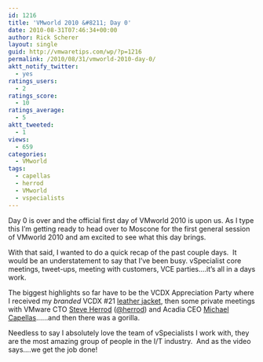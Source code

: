 ```yaml
---
id: 1216
title: 'VMworld 2010 &#8211; Day 0'
date: 2010-08-31T07:46:34+00:00
author: Rick Scherer
layout: single
guid: http://vmwaretips.com/wp/?p=1216
permalink: /2010/08/31/vmworld-2010-day-0/
aktt_notify_twitter:
  - yes
ratings_users:
  - 2
ratings_score:
  - 10
ratings_average:
  - 5
aktt_tweeted:
  - 1
views:
  - 659
categories:
  - VMworld
tags:
  - capellas
  - herrod
  - VMworld
  - vspecialists
---
```

Day 0 is over and the official first day of VMworld 2010 is upon us. As I type this I&#8217;m getting ready to head over to Moscone for the first general session of VMworld 2010 and am excited to see what this day brings.

With that said, I wanted to do a quick recap of the past couple days.  It would be an understatement to say that I&#8217;ve been busy. vSpecialist core meetings, tweet-ups, meeting with customers, VCE parties&#8230;.it&#8217;s all in a days work.

The biggest highlights so far have to be the VCDX Appreciation Party where I received my _branded_ VCDX #21 <a href="http://twitpic.com/2jub78" target="_blank">leather jacket</a>, then some private meetings with VMware CTO <a href="http://twitpic.com/2jpumb" target="_blank">Steve Herrod</a> (<a href="http://www.twitter.com/herrod" target="_blank">@herrod</a>) and Acadia CEO <a href="http://twitpic.com/2jpi7q" target="_blank">Michael Capellas</a>&#8230;&#8230;and then there was a gorilla.



Needless to say I absolutely love the team of vSpecialists I work with, they are the most amazing group of people in the I/T industry.  And as the video says&#8230;.we get the job done!